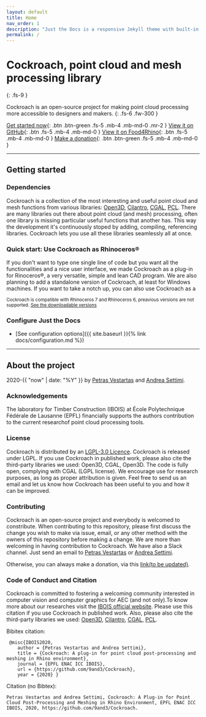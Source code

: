 ```yaml
---
layout: default
title: Home
nav_order: 1
description: "Just the Docs is a responsive Jekyll theme with built-in search that is easily customizable and hosted on GitHub Pages."
permalink: /
---
```


# Cockroach, point cloud and mesh processing library
{: .fs-9 }

Cockroach is an open-source project for making point cloud processing more accessible to designers and makers.
{: .fs-6 .fw-300 }

[Get started now](#getting-started){: .btn .btn-green .fs-5 .mb-4 .mb-md-0 .mr-2 } [View it on GitHub](https://github.com/9and3/Cockroach){: .btn .fs-5 .mb-4 .mb-md-0 } [View it on Food4Rhino](https://www.food4rhino.com/en/app/cockroach){: .btn .fs-5 .mb-4 .mb-md-0 } [Make a donation](https://en.wikipedia.org/wiki/Scrooge_McDuck){: .btn .btn-green .fs-5 .mb-4 .mb-md-0 }

---

## Getting started

### Dependencies

Cockroach is a collection of the most interesting and useful point cloud and mesh functions from various libraries: [Open3D](http://www.open3d.org/), [Cilantro](https://github.com/kzampog/cilantro), [CGAL](https://www.cgal.org/), [PCL](https://pointclouds.org/). There are many libraries out there about point cloud (and mesh) processing, often one library is missing particular useful functions that another has. This way the development it's continuously stoped by adding, compiling, referencing libraries. Cockroach lets you use all these libraries seamlessly all at once.

### Quick start: Use Cockroach as Rhinoceros®

If you don't want to type one single line of code but you want all the functionalities and a nice user interface, we made Cockroach as a plug-in for Rinoceros®, a very versatile, simple and lean CAD program. We are also planning to add a standalone version of Cockroach, at least for Windows machines.
If you want to take a notch up, you can also use Cockroach as a  

<small>Cockroach is compatible with Rhinoceros 7 and Rhinoceros 6, preavious versions are not supported. [See the downloadable versions](https://www.rhino3d.com/download/)</small>

### Configure Just the Docs

- [See configuration options]({{ site.baseurl }}{% link docs/configuration.md %})

---

## About the project

2020-{{ "now" | date: "%Y" }} by [Petras Vestartas](https://github.com/petrasvestartas) and [Andrea Settimi](https://github.com/9and3).

### Acknowledgements

The laboratory for Timber Construction (IBOIS) at École Polytechnique Fédérale de Lausanne (EPFL) financially supports the authors contribution to the current researchof point cloud processing tools.

### License

Cockroach is distributed by an [LGPL-3.0 Licence](https://github.com/9and3/Cockroach/blob/Cockroach/LICENSE). Cockroach is released under LGPL. If you use Cockroach in published work, please also cite the third-party libraries we used: Open3D, CGAL, Open3D. The code is fully open, complying with CGAL (LGPL license). We encourage use for research purposes, as long as proper attribution is given. Feel free to send us an email and let us know how Cockroach has been useful to you and how it can be improved.

### Contributing

Cockroach is an open-source project and everybody is welcomed to constribute. When contributing to this repository, please first discuss the change you wish to make via issue, email, or any other method with the owners of this repository before making a change. We are more than welcoming in having contribution to Cockroach. We have also a Slack channel. Just send an email to [Petras Vestartas](petras.vestartas@epfl.ch) or [Andrea Settimi](andrea.settimi@epfl.ch).

Otherwise, you can always make a donation, via this [link(to be updated)](https://en.wikipedia.org/wiki/Scrooge_McDuck).

### Code of Conduct and Citation

Cockroach is committed to fostering a welcoming community interested in computer vision and computer graphics for AEC (and not only).To know more about our researches visit the [IBOIS official website](https://www.epfl.ch/labs/ibois/). Please use this citation if you use Cockroach in published work. Also, please also cite the third-party libraries we used: [Open3D](http://www.open3d.org/), [Cilantro](https://github.com/kzampog/cilantro), [CGAL](https://www.cgal.org/), [PCL](https://pointclouds.org/).

Bibitex citation:

```
 @misc{IBOIS2020,
    author = {Petras Vestartas and Andrea Settimi},
    title = {Cockroach: A plug-in for point cloud post-processing and meshing in Rhino environment},
    journal = {EPFL ENAC ICC IBOIS},
    url = {https://github.com/9and3/Cockroach},
    year = {2020} }
```
Citation (no Bibtex): 
```
Petras Vestartas and Andrea Settimi, Cockroach: A Plug-in for Point Cloud Post-Processing and Meshing in Rhino Environment, EPFL ENAC ICC IBOIS, 2020, https://github.com/9and3/Cockroach.
```